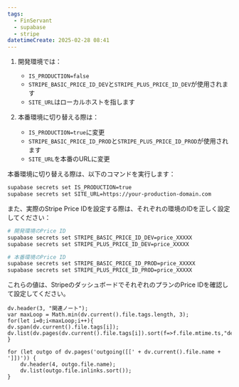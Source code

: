 ```yaml
---
tags:
  - FinServant
  - supabase
  - stripe
datetimeCreate: 2025-02-28 08:41
---
```


1. 開発環境では：
   - `IS_PRODUCTION=false`
   - `STRIPE_BASIC_PRICE_ID_DEV`と`STRIPE_PLUS_PRICE_ID_DEV`が使用されます
   - `SITE_URL`はローカルホストを指します

2. 本番環境に切り替える際は：
   - `IS_PRODUCTION=true`に変更
   - `STRIPE_BASIC_PRICE_ID_PROD`と`STRIPE_PLUS_PRICE_ID_PROD`が使用されます
   - `SITE_URL`を本番のURLに変更

本番環境に切り替える際は、以下のコマンドを実行します：

```bash
supabase secrets set IS_PRODUCTION=true
supabase secrets set SITE_URL=https://your-production-domain.com
```

また、実際のStripe Price IDを設定する際は、それぞれの環境のIDを正しく設定してください：

```bash
# 開発環境のPrice ID
supabase secrets set STRIPE_BASIC_PRICE_ID_DEV=price_XXXXX
supabase secrets set STRIPE_PLUS_PRICE_ID_DEV=price_XXXXX

# 本番環境のPrice ID
supabase secrets set STRIPE_BASIC_PRICE_ID_PROD=price_XXXXX
supabase secrets set STRIPE_PLUS_PRICE_ID_PROD=price_XXXXX
```

これらの値は、StripeのダッシュボードでそれぞれのプランのPrice IDを確認して設定してください。





```dataviewjs
dv.header(3, "関連ノート");
var maxLoop = Math.min(dv.current().file.tags.length, 3);
for(let i=0;i<maxLoop;i++){
dv.span(dv.current().file.tags[i]);
dv.list(dv.pages(dv.current().file.tags[i]).sort(f=>f.file.mtime.ts,"desc").limit(15).file.link);
}

for (let outgo of dv.pages('outgoing([[' + dv.current().file.name + ']])')) {
    dv.header(4, outgo.file.name);
    dv.list(outgo.file.inlinks.sort());
}
```